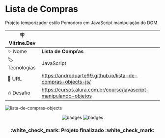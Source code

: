 # Lista de Compras

Projeto temporizador estilo Pomodoro em JavaScript manipulação do DOM.

| :placard: Vitrine.Dev |     |
| -------------  | --- |
| :sparkles: Nome        | **Lista de Compŕas**
| :label: Tecnologias | JavaScript
| :rocket: URL         | https://andreduarte99.github.io/lista-de-compras-objects-js/
| :fire: Desafio     | https://cursos.alura.com.br/course/javascript-manipulando-objetos
<!-- Inserir imagem com a #vitrinedev ao final do link -->

![lista-de-compras-objects](https://github.com/user-attachments/assets/fb6208e4-30b0-434a-b402-8635431ce157#vitrinedev)


<p align="center">
<img src="https://img.shields.io/badge/STATUS-FINALIZADO-green" alt="badges"/>
<img src="https://img.shields.io/github/stars/andreduarte99?style=social" alt="badges"/>
</p>
<h3 align="center"> 
    :white_check_mark: Projeto finalizado  :white_check_mark:
</h3>
